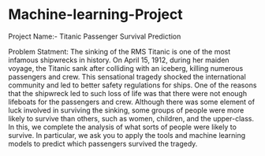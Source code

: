 # Machine-learning-Project
Project Name:- Titanic Passenger Survival Prediction

Problem Statment:
The sinking of the RMS Titanic is one of the most infamous shipwrecks in
history. On April 15, 1912, during her maiden voyage, the Titanic sank after
colliding with an iceberg, killing numerous passengers and crew. This
sensational tragedy shocked the international community and led to better
safety regulations for ships.
One of the reasons that the shipwreck led to such loss of life was that there
were not enough lifeboats for the passengers and crew. Although there was
some element of luck involved in surviving the sinking, some groups of people
were more likely to survive than others, such as women, children, and the
upper-class.
In this, we complete the analysis of what sorts of people were likely
to survive. In particular, we ask you to apply the tools and machine learning models to
predict which passengers survived the tragedy.

